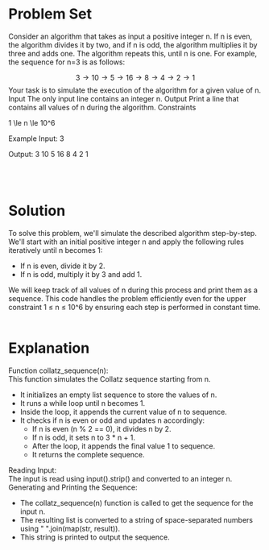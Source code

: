# Problem Set

Consider an algorithm that takes as input a positive integer n. If n is even, the algorithm divides it by two, and if n is odd, the algorithm multiplies it by three and adds one. The algorithm repeats this, until n is one. For example, the sequence for n=3 is as follows:

$$ 3 \rightarrow 10 \rightarrow 5 \rightarrow 16 \rightarrow 8 \rightarrow 4 \rightarrow 2 \rightarrow 1$$
Your task is to simulate the execution of the algorithm for a given value of n.
Input
The only input line contains an integer n.
Output
Print a line that contains all values of n during the algorithm.
Constraints

1 \le n \le 10^6

Example
Input:
3

Output:
3 10 5 16 8 4 2 1

<br></br>
# Solution
To solve this problem, we'll simulate the described algorithm step-by-step. We'll start with an initial positive integer n and apply the following rules iteratively until n becomes 1:
-   If n is even, divide it by 2.
-   If n is odd, multiply it by 3 and add 1.

We will keep track of all values of n during this process and print them as a sequence. This code handles the problem efficiently even for the upper constraint 1 ≤ n ≤ 10^6 by ensuring each step is performed in constant time.
<br></br>

# Explanation
Function collatz_sequence(n):</br>
This function simulates the Collatz sequence starting from n.
-   It initializes an empty list sequence to store the values of n.
-   It runs a while loop until n becomes 1.
-   Inside the loop, it appends the current value of n to sequence.
-   It checks if n is even or odd and updates n accordingly:
    -   If n is even (n % 2 == 0), it divides n by 2.
    -   If n is odd, it sets n to 3 * n + 1.
    -   After the loop, it appends the final value 1 to sequence.
    -   It returns the complete sequence.

Reading Input:</br>
The input is read using input().strip() and converted to an integer n.</br>
Generating and Printing the Sequence:
-   The collatz_sequence(n) function is called to get the sequence for the input n.
-   The resulting list is converted to a string of space-separated numbers using " ".join(map(str, result)).
-   This string is printed to output the sequence.
